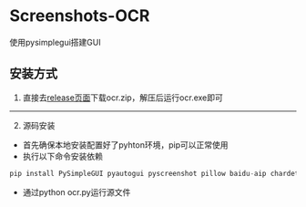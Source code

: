 # Screenshots-OCR
使用pysimplegui搭建GUI

## 安装方式
1. 直接去[release页面](https://github.com/cuijiahuawx/Screenshots-OCR/releases/tag/发布)下载ocr.zip，解压后运行ocr.exe即可
---
2. 源码安装
- 首先确保本地安装配置好了pyhton环境，pip可以正常使用
- 执行以下命令安装依赖

```python
pip install PySimpleGUI pyautogui pyscreenshot pillow baidu-aip chardet auto-py-to-exe pypiwin32 pyscreenshot
```

- 通过python ocr.py运行源文件
